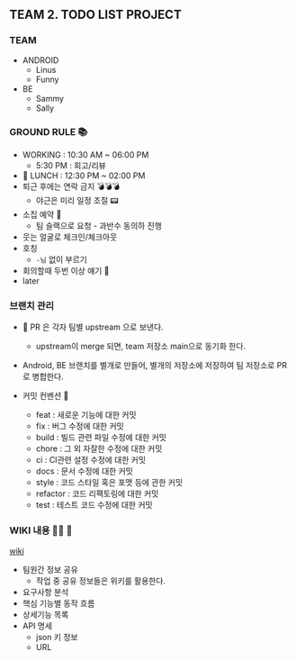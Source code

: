 ## TEAM 2. TODO LIST PROJECT

### TEAM

- ANDROID
    - Linus
    - Funny
- BE
    - Sammy
    - Sally


### GROUND RULE 📚

- WORKING : 10:30 AM ~ 06:00 PM
    - 5:30 PM : 회고/리뷰
- 🍙 LUNCH : 12:30 PM ~ 02:00 PM
- 퇴근 후에는 연락 금지 💣💣💣
    - 야근은 미리 일정 조절 📟
- 소집 예약 🤼
    - 팀 슬랙으로 요청 - 과반수 동의하 진행
- 웃는 얼굴로 체크인/체크아웃
- 호칭
    - `-님` 없이 부르기
- 회의할때 두번 이상 얘기 👏
- later


### 브랜치 관리

- 🔀 PR 은 각자 팀별 upstream 으로 보낸다.
    - upstream이 merge 되면, team 저장소 main으로 동기화 한다.
- Android, BE 브랜치를 별개로 만들어, 별개의 저장소에 저장하여 팀 저장소로 PR 로 병합한다.


- 커밋 컨벤션 🍻
    - feat : 새로운 기능에 대한 커밋
    - fix : 버그 수정에 대한 커밋
    - build : 빌드 관련 파일 수정에 대한 커밋
    - chore : 그 외 자잘한 수정에 대한 커밋
    - ci : CI관련 설정 수정에 대한 커밋
    - docs : 문서 수정에 대한 커밋
    - style : 코드 스타일 혹은 포맷 등에 관한 커밋
    - refactor : 코드 리팩토링에 대한 커밋
    - test : 테스트 코드 수정에 대한 커밋


### WIKI 내용 🤹‍♀  🤹
[wiki](https://github.com/astraum/todo-list/wiki)
- 팀원간 정보 공유
    - 작업 중 공유 정보들은 위키를 활용한다.
- 요구사항 분석
- 핵심 기능별 동작 흐름
- 상세기능 목록
- API 명세
    - json 키 정보
    - URL
